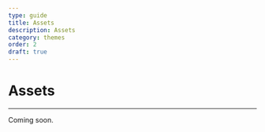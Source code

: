 ```yaml
---
type: guide
title: Assets
description: Assets
category: themes
order: 2
draft: true
---
```


# Assets
---

Coming soon.